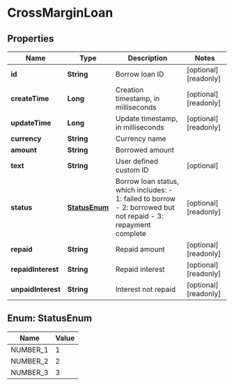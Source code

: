 
# CrossMarginLoan

## Properties

Name | Type | Description | Notes
------------ | ------------- | ------------- | -------------
**id** | **String** | Borrow loan ID |  [optional] [readonly]
**createTime** | **Long** | Creation timestamp, in milliseconds |  [optional] [readonly]
**updateTime** | **Long** | Update timestamp, in milliseconds |  [optional] [readonly]
**currency** | **String** | Currency name | 
**amount** | **String** | Borrowed amount | 
**text** | **String** | User defined custom ID |  [optional]
**status** | [**StatusEnum**](#StatusEnum) | Borrow loan status, which includes:  - 1: failed to borrow - 2: borrowed but not repaid - 3: repayment complete |  [optional] [readonly]
**repaid** | **String** | Repaid amount |  [optional] [readonly]
**repaidInterest** | **String** | Repaid interest |  [optional] [readonly]
**unpaidInterest** | **String** | Interest not repaid |  [optional] [readonly]

## Enum: StatusEnum

Name | Value
---- | -----
NUMBER_1 | 1
NUMBER_2 | 2
NUMBER_3 | 3

